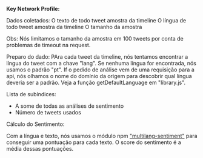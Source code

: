 **Key Network Profile:**

Dados coletados:
O texto de todo tweet amostra da timeline
O língua de todo tweet amostra da timeline
O tamanho da amostra

Obs: Nós limitamos o tamanho da amostra em 100 tweets por conta de problemas de timeout na request.

Preparo do dado:
PAra cada tweet da timeline, nós tentamos encontrar a língua do tweet com a chave "lang".
Se nenhuma língua for encontrada, nós usamos o padrão "pt". 
If o pedido de análise vem de uma requisição para a api, nós olhamos o nome do domínio da origem para descobrir qual língua deveria ser a padrão. Veja a função getDefaultLanguage em "library.js".

Lista de subíndices:

- A some de todas as análises de sentimento
- Número de tweets usados

Cálculo do Sentimento:

Com a língua e texto, nós usamos o módulo npm ["multilang-sentiment"](https://www.npmjs.com/package/multilang-sentiment) para conseguir uma pontuação para cada texto.
O score do sentimento é a média dessas pontuações.

